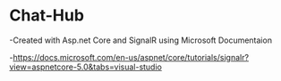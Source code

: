 # Chat-Hub
-Created with Asp.net Core and SignalR using Microsoft Documentaion

-https://docs.microsoft.com/en-us/aspnet/core/tutorials/signalr?view=aspnetcore-5.0&tabs=visual-studio
